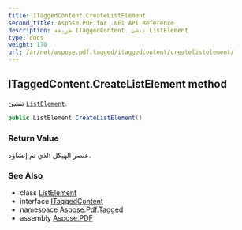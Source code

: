 ```yaml
---
title: ITaggedContent.CreateListElement
second_title: Aspose.PDF for .NET API Reference
description: طريقة ITaggedContent. تنشئ ListElement
type: docs
weight: 170
url: /ar/net/aspose.pdf.tagged/itaggedcontent/createlistelement/
---
```

## ITaggedContent.CreateListElement method

تنشئ [`ListElement`](../../../aspose.pdf.logicalstructure/listelement/).

```csharp
public ListElement CreateListElement()
```

### Return Value

عنصر الهيكل الذي تم إنشاؤه.

### See Also

* class [ListElement](../../../aspose.pdf.logicalstructure/listelement/)
* interface [ITaggedContent](../)
* namespace [Aspose.Pdf.Tagged](../../../aspose.pdf.tagged/)
* assembly [Aspose.PDF](../../../)
